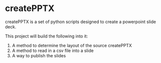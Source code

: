 # createPPTX
createPPTX is a set of python scripts designed to create a powerpoint slide deck.

This project will build the following into it:
1. A method to determine the layout of the source createPPTX
1. A method to read in a csv file into a slide
1. A way to publish the slides
